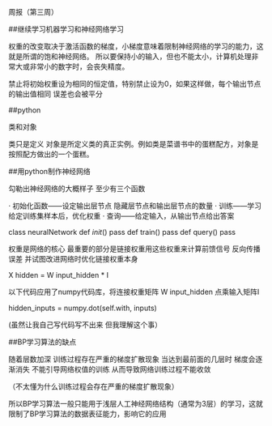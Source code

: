 周报（第三周）




##继续学习机器学习和神经网络学习

  

   权重的改变取决于激活函数的梯度，小梯度意味着限制神经网络的学习的能力，这就是所谓的饱和神经网络。
   所以要保持小的输入，但也不能太小，计算机处理非常大或非常小的数字时，会丧失精度。

  禁止将初始权重设为相同的恒定值，特别禁止设为0，如果这样做，每个输出节点的输出值相同 误差也会被平分




  ##python


  类和对象
  

类只是定义 对象是所定义类的真正实例。例如类是菜谱书中的蛋糕配方，对象是按照配方做出的一个蛋糕。





 ##用python制作神经网络



 勾勒出神经网络的大概样子  至少有三个函数

· 初始化函数——设定输出层节点 隐藏层节点和输出层节点的数量
· 训练——学习给定训练集样本后，优化权重
· 查询——给定输入，从输出节点给出答案


class neuralNetwork
   def _init_()
        pass
   def train()
        pass
   def query()
        pass


 权重是网络的核心 最重要的部分是链接权重用这些权重来计算前馈信号 反向传播误差 并试图改进网络时优化链接权重本身



X hidden = W input_hidden * I

 以下代码应用了numpy代码库，将连接权重矩阵 W input_hidden 点乘输入矩阵I

hidden_inputs = numpy.dot(self.with, inputs)

  (虽然让我自己写代码写不出来 但我理解这个事）





 ##BP学习算法的缺点



  随着层数加深 训练过程存在严重的梯度扩散现象 当达到最前面的几层时 梯度会逐渐消失 不能引导网络权值的训练 从而导致网络训练过程不能收敛

 （不太懂为什么训练过程会存在严重的梯度扩散现象）

 所以BP学习算法一般只能用于浅层人工神经网络结构（通常为3层）的学习，这就限制了BP学习算法的数据表征能力，影响它的应用

